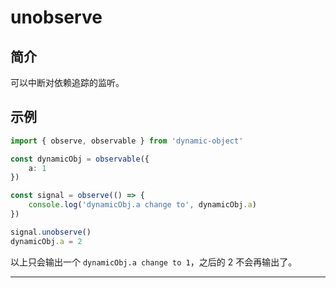 # unobserve

## 简介
可以中断对依赖追踪的监听。

## 示例

```typescript
import { observe, observable } from 'dynamic-object'

const dynamicObj = observable({
    a: 1
})

const signal = observe(() => {
    console.log('dynamicObj.a change to', dynamicObj.a) 
})

signal.unobserve()
dynamicObj.a = 2
```

以上只会输出一个 `dynamicObj.a change to 1`，之后的 2 不会再输出了。

---
